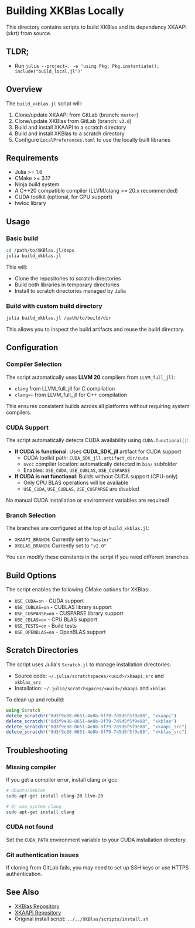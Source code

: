 # Building XKBlas Locally

This directory contains scripts to build XKBlas and its dependency XKAAPI (xkrt) from source.

## TLDR;
- Run `julia --project=. -e 'using Pkg; Pkg.instantiate(); include("build_local.jl")'`

## Overview

The `build_xkblas.jl` script will:
1. Clone/update XKAAPI from GitLab (branch: `master`)
2. Clone/update XKBlas from GitLab (branch: `v2.0`)
3. Build and install XKAAPI to a scratch directory
4. Build and install XKBlas to a scratch directory
5. Configure `LocalPreferences.toml` to use the locally built libraries

## Requirements

- Julia >= 1.6
- CMake >= 3.17
- Ninja build system
- A C++20 compatible compiler (LLVM/clang >= 20.x recommended)
- CUDA toolkit (optional, for GPU support)
- hwloc library

## Usage

### Basic build

```bash
cd /path/to/XKBlas.jl/deps
julia build_xkblas.jl
```

This will:
- Clone the repositories to scratch directories
- Build both libraries in temporary directories
- Install to scratch directories managed by Julia

### Build with custom build directory

```bash
julia build_xkblas.jl /path/to/build/dir
```

This allows you to inspect the build artifacts and reuse the build directory.

## Configuration

### Compiler Selection

The script automatically uses **LLVM 20** compilers from `LLVM_full_jll`:
- `clang` from LLVM_full_jll for C compilation
- `clang++` from LLVM_full_jll for C++ compilation

This ensures consistent builds across all platforms without requiring system compilers.

### CUDA Support

The script automatically detects CUDA availability using `CUDA.functional()`:
- **If CUDA is functional**: Uses **CUDA_SDK_jll** artifact for CUDA support
  - CUDA toolkit path: `CUDA_SDK_jll.artifact_dir/cuda`
  - `nvcc` compiler location: automatically detected in `bin/` subfolder
  - Enables: `USE_CUDA`, `USE_CUBLAS`, `USE_CUSPARSE`
- **If CUDA is not functional**: Builds without CUDA support (CPU-only)
  - Only CPU BLAS operations will be available
  - `USE_CUDA`, `USE_CUBLAS`, `USE_CUSPARSE` are disabled

No manual CUDA installation or environment variables are required!

### Branch Selection

The branches are configured at the top of `build_xkblas.jl`:
- `XKAAPI_BRANCH`: Currently set to `"master"`
- `XKBLAS_BRANCH`: Currently set to `"v2.0"`

You can modify these constants in the script if you need different branches.

## Build Options

The script enables the following CMake options for XKBlas:
- `USE_CUDA=on` - CUDA support
- `USE_CUBLAS=on` - CUBLAS library support
- `USE_CUSPARSE=on` - CUSPARSE library support
- `USE_CBLAS=on` - CPU BLAS support
- `USE_TESTS=on` - Build tests
- `USE_OPENBLAS=on` - OpenBLAS support

## Scratch Directories

The script uses Julia's `Scratch.jl` to manage installation directories:
- Source code: `~/.julia/scratchspaces/<uuid>/xkaapi_src` and `xkblas_src`
- Installation: `~/.julia/scratchspaces/<uuid>/xkaapi` and `xkblas`

To clean up and rebuild:
```julia
using Scratch
delete_scratch!("8d3f9e88-0651-4e8b-8f79-7d9d5f5f9e88", "xkaapi")
delete_scratch!("8d3f9e88-0651-4e8b-8f79-7d9d5f5f9e88", "xkblas")
delete_scratch!("8d3f9e88-0651-4e8b-8f79-7d9d5f5f9e88", "xkaapi_src")
delete_scratch!("8d3f9e88-0651-4e8b-8f79-7d9d5f5f9e88", "xkblas_src")
```

## Troubleshooting

### Missing compiler
If you get a compiler error, install clang or gcc:
```bash
# Ubuntu/Debian
sudo apt-get install clang-20 llvm-20

# Or use system clang
sudo apt-get install clang
```

### CUDA not found
Set the `CUDA_PATH` environment variable to your CUDA installation directory.

### Git authentication issues
If cloning from GitLab fails, you may need to set up SSH keys or use HTTPS authentication.

## See Also

- [XKBlas Repository](https://gitlab.inria.fr/xkblas/dev)
- [XKAAPI Repository](https://gitlab.inria.fr/xkaapi/dev-v2)
- Original install script: `../../XKBlas/scripts/install.sh`
